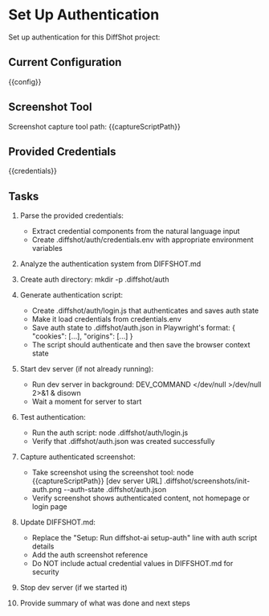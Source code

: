 # Set Up Authentication

Set up authentication for this DiffShot project:

## Current Configuration
{{config}}

## Screenshot Tool
Screenshot capture tool path: {{captureScriptPath}}

## Provided Credentials
{{credentials}}

## Tasks

1. Parse the provided credentials:
   - Extract credential components from the natural language input
   - Create .diffshot/auth/credentials.env with appropriate environment variables

2. Analyze the authentication system from DIFFSHOT.md

3. Create auth directory: mkdir -p .diffshot/auth

4. Generate authentication script:
   - Create .diffshot/auth/login.js that authenticates and saves auth state
   - Make it load credentials from credentials.env
   - Save auth state to .diffshot/auth.json in Playwright's format:
     { "cookies": [...], "origins": [...] }
   - The script should authenticate and then save the browser context state

5. Start dev server (if not already running):
   - Run dev server in background: DEV_COMMAND </dev/null >/dev/null 2>&1 & disown
   - Wait a moment for server to start

6. Test authentication:
   - Run the auth script: node .diffshot/auth/login.js
   - Verify that .diffshot/auth.json was created successfully

7. Capture authenticated screenshot:
   - Take screenshot using the screenshot tool:
     node {{captureScriptPath}} [dev server URL] .diffshot/screenshots/init-auth.png --auth-state .diffshot/auth.json
   - Verify screenshot shows authenticated content, not homepage or login page

8. Update DIFFSHOT.md:
   - Replace the "Setup: Run diffshot-ai setup-auth" line with auth script details
   - Add the auth screenshot reference
   - Do NOT include actual credential values in DIFFSHOT.md for security

9. Stop dev server (if we started it)

10. Provide summary of what was done and next steps